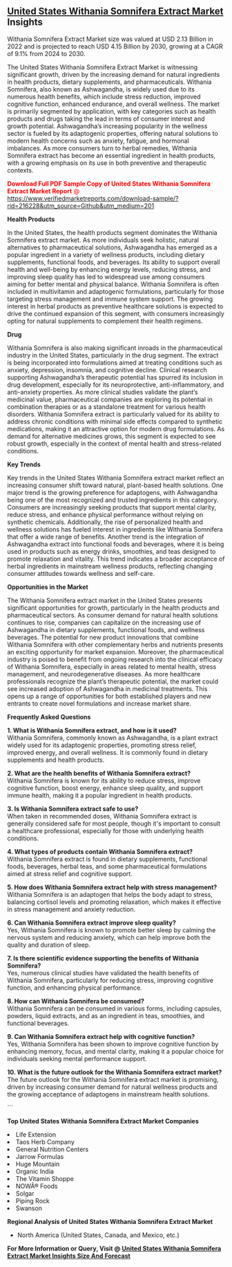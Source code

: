 <h2><a href="https://www.verifiedmarketreports.com/download-sample/?rid=216228&amp;utm_source=Github&amp;utm_medium=201" target="_blank">United States Withania Somnifera Extract Market</a> Insights</h2><p>Withania Somnifera Extract Market size was valued at USD 2.13 Billion in 2022 and is projected to reach USD 4.15 Billion by 2030, growing at a CAGR of 9.1% from 2024 to 2030.</p><p><p>The United States Withania Somnifera Extract Market is witnessing significant growth, driven by the increasing demand for natural ingredients in health products, dietary supplements, and pharmaceuticals. Withania Somnifera, also known as Ashwagandha, is widely used due to its numerous health benefits, which include stress reduction, improved cognitive function, enhanced endurance, and overall wellness. The market is primarily segmented by application, with key categories such as health products and drugs taking the lead in terms of consumer interest and growth potential. Ashwagandha’s increasing popularity in the wellness sector is fueled by its adaptogenic properties, offering natural solutions to modern health concerns such as anxiety, fatigue, and hormonal imbalances. As more consumers turn to herbal remedies, Withania Somnifera extract has become an essential ingredient in health products, with a growing emphasis on its use in both preventive and therapeutic contexts. <p><span class=""><span style="color: #ff0000;"><strong>Download Full PDF Sample Copy of United States Withania Somnifera Extract Market Report</strong> @ </span><a href="https://www.verifiedmarketreports.com/download-sample/?rid=216228&amp;utm_source=Github&amp;utm_medium=201" target="_blank">https://www.verifiedmarketreports.com/download-sample/?rid=216228&amp;utm_source=Github&amp;utm_medium=201</a></span></p></p><p><strong>Health Products</strong></p><p>In the United States, the health products segment dominates the Withania Somnifera extract market. As more individuals seek holistic, natural alternatives to pharmaceutical solutions, Ashwagandha has emerged as a popular ingredient in a variety of wellness products, including dietary supplements, functional foods, and beverages. Its ability to support overall health and well-being by enhancing energy levels, reducing stress, and improving sleep quality has led to widespread use among consumers aiming for better mental and physical balance. Withania Somnifera is often included in multivitamin and adaptogenic formulations, particularly for those targeting stress management and immune system support. The growing interest in herbal products as preventive healthcare solutions is expected to drive the continued expansion of this segment, with consumers increasingly opting for natural supplements to complement their health regimens.</p><p><strong>Drug</strong></p><p>Withania Somnifera is also making significant inroads in the pharmaceutical industry in the United States, particularly in the drug segment. The extract is being incorporated into formulations aimed at treating conditions such as anxiety, depression, insomnia, and cognitive decline. Clinical research supporting Ashwagandha’s therapeutic potential has spurred its inclusion in drug development, especially for its neuroprotective, anti-inflammatory, and anti-anxiety properties. As more clinical studies validate the plant’s medicinal value, pharmaceutical companies are exploring its potential in combination therapies or as a standalone treatment for various health disorders. Withania Somnifera extract is particularly valued for its ability to address chronic conditions with minimal side effects compared to synthetic medications, making it an attractive option for modern drug formulations. As demand for alternative medicines grows, this segment is expected to see robust growth, especially in the context of mental health and stress-related conditions.</p><p><strong>Key Trends</strong></p><p>Key trends in the United States Withania Somnifera extract market reflect an increasing consumer shift toward natural, plant-based health solutions. One major trend is the growing preference for adaptogens, with Ashwagandha being one of the most recognized and trusted ingredients in this category. Consumers are increasingly seeking products that support mental clarity, reduce stress, and enhance physical performance without relying on synthetic chemicals. Additionally, the rise of personalized health and wellness solutions has fueled interest in ingredients like Withania Somnifera that offer a wide range of benefits. Another trend is the integration of Ashwagandha extract into functional foods and beverages, where it is being used in products such as energy drinks, smoothies, and teas designed to promote relaxation and vitality. This trend indicates a broader acceptance of herbal ingredients in mainstream wellness products, reflecting changing consumer attitudes towards wellness and self-care.</p><p><strong>Opportunities in the Market</strong></p><p>The Withania Somnifera extract market in the United States presents significant opportunities for growth, particularly in the health products and pharmaceutical sectors. As consumer demand for natural health solutions continues to rise, companies can capitalize on the increasing use of Ashwagandha in dietary supplements, functional foods, and wellness beverages. The potential for new product innovations that combine Withania Somnifera with other complementary herbs and nutrients presents an exciting opportunity for market expansion. Moreover, the pharmaceutical industry is poised to benefit from ongoing research into the clinical efficacy of Withania Somnifera, especially in areas related to mental health, stress management, and neurodegenerative diseases. As more healthcare professionals recognize the plant’s therapeutic potential, the market could see increased adoption of Ashwagandha in medicinal treatments. This opens up a range of opportunities for both established players and new entrants to create novel formulations and increase market share.</p><p><strong>Frequently Asked Questions</strong></p><p><strong>1. What is Withania Somnifera extract, and how is it used?</strong><br>Withania Somnifera, commonly known as Ashwagandha, is a plant extract widely used for its adaptogenic properties, promoting stress relief, improved energy, and overall wellness. It is commonly found in dietary supplements and health products.</p><p><strong>2. What are the health benefits of Withania Somnifera extract?</strong><br>Withania Somnifera is known for its ability to reduce stress, improve cognitive function, boost energy, enhance sleep quality, and support immune health, making it a popular ingredient in health products.</p><p><strong>3. Is Withania Somnifera extract safe to use?</strong><br>When taken in recommended doses, Withania Somnifera extract is generally considered safe for most people, though it's important to consult a healthcare professional, especially for those with underlying health conditions.</p><p><strong>4. What types of products contain Withania Somnifera extract?</strong><br>Withania Somnifera extract is found in dietary supplements, functional foods, beverages, herbal teas, and some pharmaceutical formulations aimed at stress relief and cognitive support.</p><p><strong>5. How does Withania Somnifera extract help with stress management?</strong><br>Withania Somnifera is an adaptogen that helps the body adapt to stress, balancing cortisol levels and promoting relaxation, which makes it effective in stress management and anxiety reduction.</p><p><strong>6. Can Withania Somnifera extract improve sleep quality?</strong><br>Yes, Withania Somnifera is known to promote better sleep by calming the nervous system and reducing anxiety, which can help improve both the quality and duration of sleep.</p><p><strong>7. Is there scientific evidence supporting the benefits of Withania Somnifera?</strong><br>Yes, numerous clinical studies have validated the health benefits of Withania Somnifera, particularly for reducing stress, improving cognitive function, and enhancing physical performance.</p><p><strong>8. How can Withania Somnifera be consumed?</strong><br>Withania Somnifera can be consumed in various forms, including capsules, powders, liquid extracts, and as an ingredient in teas, smoothies, and functional beverages.</p><p><strong>9. Can Withania Somnifera extract help with cognitive function?</strong><br>Yes, Withania Somnifera has been shown to improve cognitive function by enhancing memory, focus, and mental clarity, making it a popular choice for individuals seeking mental performance support.</p><p><strong>10. What is the future outlook for the Withania Somnifera extract market?</strong><br>The future outlook for the Withania Somnifera extract market is promising, driven by increasing consumer demand for natural wellness products and the growing acceptance of adaptogens in mainstream health solutions.</p>```</p><p><strong>Top United States Withania Somnifera Extract Market Companies</strong></p><div data-test-id=""><p><li>Life Extension</li><li> Taos Herb Company</li><li> General Nutrition Centers</li><li> Jarrow Formulas</li><li> Huge Mountain</li><li> Organic India</li><li> The Vitamin Shoppe</li><li> NOWÂ® Foods</li><li> Solgar</li><li> Piping Rock</li><li> Swanson</li></p><div><strong>Regional Analysis of&nbsp;United States Withania Somnifera Extract Market</strong></div><ul><li dir="ltr"><p dir="ltr">North America&nbsp;(United States, Canada, and Mexico, etc.)</p></li></ul><p><strong>For More Information or Query, Visit @&nbsp;</strong><strong><a href="https://www.verifiedmarketreports.com/product/withania-somnifera-extract-market/?utm_source=Github&amp;utm_medium=201" target="_blank">United States Withania Somnifera Extract Market Insights Size And Forecast</a></strong></p></div>

